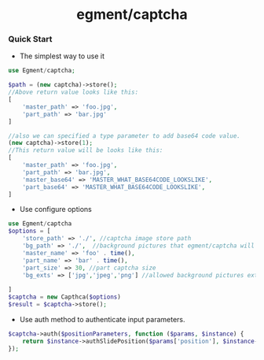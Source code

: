 # <center>egment/captcha</center>

### Quick Start

- The simplest way to use it

```php
use Egment/captcha;

$path = (new captcha)->store();
//Above return value looks like this:
[
    'master_path' => 'foo.jpg',
    'part_path' => 'bar.jpg'
]

//also we can specified a type parameter to add base64 code value.
(new captcha)->store(1);
//This return value will be looks like this:
[
    'master_path' => 'foo.jpg',
    'part_path' => 'bar.jpg',
    'master_base64' => 'MASTER_WHAT_BASE64CODE_LOOKSLIKE',
    'part_base64' => 'MASTER_WHAT_BASE64CODE_LOOKSLIKE',
]
```



- Use configure options

```php
use Egment/captcha
$options = [
    'store_path' => './', //captcha image store path
    'bg_path' => './',	//background pictures that egment/captcha will use
    'master_name' => 'foo' . time(),
    'part_name' => 'bar' . time(),
    'part_size' => 30, //part captcha size
    'bg_exts' => ['jpg','jpeg','png'] //allowed background pictures extensions
    
]
$captcha = new Capthca($options)
$result = $captcha->store();

```



- Use auth method to authenticate input parameters.

```php
$captcha->auth($positionParameters, function ($params, $instance) {
    return $instance->authSlidePosition($params['position'], $instance->getPartMiddlePoint()[0]);
});
```